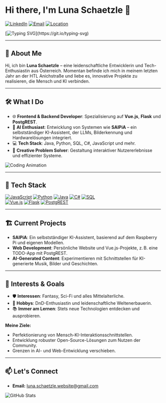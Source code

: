 # Hi there, I'm Luna Schaetzle 👋

[![LinkedIn](https://img.shields.io/badge/LinkedIn-Luna-blue?style=flat-square&logo=linkedin)](https://www.linkedin.com/in/luna-schaetzle) [![Email](https://img.shields.io/badge/Email-luna.schaetzle.website@gmail.com-c14438?style=flat-square&logo=gmail)](mailto:luna.schaetzle@gmail.com) [![Location](https://img.shields.io/badge/Location-Austria-red?style=flat-square&logo=googlemaps)](https://www.google.com/maps/place/Innsbruck)

[![Typing SVG](https://readme-typing-svg.demolab.com?font=Fira+Code&size=27&pause=1000&color=F700F7&width=435&lines=Welcome+to+my+GitHub+Profile!;Let's+Code+Together!)](https://git.io/typing-svg)

---

## 🌟 About Me
Hi, ich bin **Luna Schaetzle** – eine leidenschaftliche Entwicklerin und Tech-Enthusiastin aus Österreich. Momentan befinde ich mich in meinem letzten Jahr an der HTL Anichstraße und liebe es, innovative Projekte zu realisieren, die Mensch und KI verbinden.

---

## 🛠️ What I Do
- 🌐 **Frontend & Backend Developer**: Spezialisierung auf **Vue.js**, **Flask** und **PostgREST**.
- 🤖 **AI Enthusiast**: Entwicklung von Systemen wie **SAIPiA** – ein selbstständiger KI-Assistent, der LLMs, Bilderkennung und Hardwarelösungen integriert.
- 💻 **Tech Stack**: Java, Python, SQL, C#, JavaScript und mehr.
- 🎨 **Creative Problem Solver**: Gestaltung interaktiver Nutzererlebnisse und effizienter Systeme.

![Coding Animation](https://media4.giphy.com/media/v1.Y2lkPTc5MGI3NjExNGE1b29ldms0cjllYXYxbGFocDh1emU0d2tzeG4zcTBvMHFudWwxNiZlcD12MV9pbnRlcm5hbF9naWZfYnlfaWQmY3Q9cw/cIn5fTcjnKhStIeAef/giphy.gif)

---

## 🚀 Tech Stack

[![JavaScript](https://img.shields.io/badge/JavaScript-F7DF1E?style=flat-square&logo=javascript&logoColor=black)](https://developer.mozilla.org/en-US/docs/Web/JavaScript) [![Python](https://img.shields.io/badge/Python-3776AB?style=flat-square&logo=python&logoColor=white)](https://www.python.org) [![Java](https://img.shields.io/badge/Java-007396?style=flat-square&logo=java&logoColor=white)](https://www.java.com) [![C#](https://img.shields.io/badge/C%23-239120?style=flat-square&logo=csharp&logoColor=white)](https://learn.microsoft.com/en-us/dotnet/csharp/) [![SQL](https://img.shields.io/badge/SQL-4479A1?style=flat-square&logo=postgresql&logoColor=white)](https://www.postgresql.org)  
[![Vue.js](https://img.shields.io/badge/Vue.js-4FC08D?style=flat-square&logo=vue.js&logoColor=white)](https://vuejs.org) [![Flask](https://img.shields.io/badge/Flask-000000?style=flat-square&logo=flask&logoColor=white)](https://flask.palletsprojects.com/) [![PostgREST](https://img.shields.io/badge/PostgREST-99E898?style=flat-square&logo=postgresql&logoColor=white)](https://postgrest.org)

---

## 🏗️ Current Projects
- **SAIPiA**: Ein selbstständiger KI-Assistent, basierend auf dem Raspberry Pi und eigenen Modellen.
- **Web Development**: Persönliche Website und Vue.js-Projekte, z. B. eine TODO-App mit PostgREST.
- **AI-Generated Content**: Experimentieren mit Schnittstellen für KI-generierte Musik, Bilder und Geschichten.

---

## 🎯 Interests & Goals
- 🛡️ **Interessen**: Fantasy, Sci-Fi und alles Mittelalterliche.
- 🎲 **Hobbys**: DnD-Enthusiastin und leidenschaftliche Weltenerbauerin.
- 📚 **Immer am Lernen**: Stets neue Technologien entdecken und ausprobieren.
  
**Meine Ziele:**
- Perfektionierung von Mensch-KI-Interaktionsschnittstellen.
- Entwicklung robuster Open-Source-Lösungen zum Nutzen der Community.
- Grenzen in AI- und Web-Entwicklung verschieben.

---

## 📫 Let's Connect
- **Email:** [luna.schaetzle.website@gmail.com](mailto:luna.schaetzle.website@gmail.com)

![GitHub Stats](https://github-readme-stats.vercel.app/api?username=Luna-Schaetzle&show_icons=true&theme=radical)

<!---
- 👋 Hi, I’m @Luna-Schaetzle
- 👀 I’m interested in Programming/IT/Movies/Anime & Manga/
- 🌱 I’m currently learning at the HTL Anichstraße Innsbruck Austria
<!---
- 💞️ I’m looking to collaborate on ...
--->
<!--
- 📫 How to reach me luna.schaetzle.website@gmail.com
- 🖱 Visit my website: [Luna-Schaetzle.xyz](https://luna-schaetzle.xyz/index.html)

<!---
Luna-Schaetzle/Luna-Schaetzle is a ✨ special ✨ repository because its `README.md` (this file) appears on your GitHub profile.
You can click the Preview link to take a look at your changes.
--->
